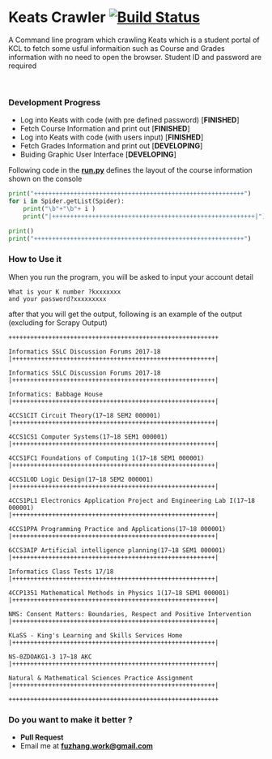 # Keats Crawler [![Build Status](https://travis-ci.org/FortyIX/Keats-crawler.png?branch=master)](https://travis-ci.org/FortyIX/Keats-crawler)


A Command line program which crawling Keats which is a student portal of KCL to fetch some usful informaition
such as Course and Grades information with no need to open the browser. Student ID and password are required

&nbsp;
&nbsp;
&nbsp;
&nbsp;


### Development Progress

* Log into Keats with code (with pre defined password) [**FINISHED**]
* Fetch Course Information and print out [**FINISHED**]
* Log into Keats with code (with users input) [**FINISHED**]
* Fetch Grades Information and print out [**DEVELOPING**]
* Buiding Graphic User Interface [**DEVELOPING**]

Following code in the **[run.py](https://github.com/FortyIX/Keats-crawler/blob/master/run.py)** defines the layout of the course information shown on the console

```python
print("++++++++++++++++++++++++++++++++++++++++++++++++++++++++++")
for i in Spider.getList(Spider):
    print("\b"+"\b"+ i )
    print("|++++++++++++++++++++++++++++++++++++++++++++++++++++++++|")

print()
print("++++++++++++++++++++++++++++++++++++++++++++++++++++++++++")
```

### How to Use it 

When you run the program, you will be asked to input your account detail 
```
What is your K number ?kxxxxxxx
and your password?xxxxxxxxx

```


after that you will get the output, following is an example of the output (excluding for Scrapy Output)

```
++++++++++++++++++++++++++++++++++++++++++++++++++++++++++

Informatics SSLC Discussion Forums 2017-18
|++++++++++++++++++++++++++++++++++++++++++++++++++++++++|

Informatics SSLC Discussion Forums 2017-18
|++++++++++++++++++++++++++++++++++++++++++++++++++++++++|

Informatics: Babbage House
|++++++++++++++++++++++++++++++++++++++++++++++++++++++++|

4CCS1CIT Circuit Theory(17~18 SEM2 000001)
|++++++++++++++++++++++++++++++++++++++++++++++++++++++++|

4CCS1CS1 Computer Systems(17~18 SEM1 000001)
|++++++++++++++++++++++++++++++++++++++++++++++++++++++++|

4CCS1FC1 Foundations of Computing 1(17~18 SEM1 000001)
|++++++++++++++++++++++++++++++++++++++++++++++++++++++++|

4CCS1LOD Logic Design(17~18 SEM2 000001)
|++++++++++++++++++++++++++++++++++++++++++++++++++++++++|

4CCS1PL1 Electronics Application Project and Engineering Lab I(17~18 000001)
|++++++++++++++++++++++++++++++++++++++++++++++++++++++++|

4CCS1PPA Programming Practice and Applications(17~18 000001)
|++++++++++++++++++++++++++++++++++++++++++++++++++++++++|

6CCS3AIP Artificial intelligence planning(17~18 SEM1 000001)
|++++++++++++++++++++++++++++++++++++++++++++++++++++++++|

Informatics Class Tests 17/18
|++++++++++++++++++++++++++++++++++++++++++++++++++++++++|

4CCP1351 Mathematical Methods in Physics 1(17~18 SEM1 000001)
|++++++++++++++++++++++++++++++++++++++++++++++++++++++++|

NMS: Consent Matters: Boundaries, Respect and Positive Intervention
|++++++++++++++++++++++++++++++++++++++++++++++++++++++++|

KLaSS - King's Learning and Skills Services Home
|++++++++++++++++++++++++++++++++++++++++++++++++++++++++|

NS-0ZDOAKG1-3 17~18 AKC
|++++++++++++++++++++++++++++++++++++++++++++++++++++++++|

Natural & Mathematical Sciences Practice Assignment
|++++++++++++++++++++++++++++++++++++++++++++++++++++++++|

++++++++++++++++++++++++++++++++++++++++++++++++++++++++++
```







### Do you want to make it better ? 

* **Pull Request**
* Email me at **fuzhang.work@gmail.com**

